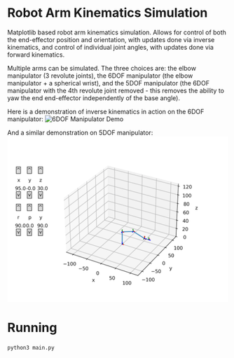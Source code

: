 # Robot Arm Kinematics Simulation

Matplotlib based robot arm kinematics simulation. Allows for control of both the end-effector position and orientation, with updates done via inverse kinematics, and control of individual joint angles, with updates done via forward kinematics.

Multiple arms can be simulated. The three choices are: the elbow manipulator (3 revolute joints), the 6DOF manipulator (the elbow manipulator + a spherical wrist), and the 5DOF manipulator (the 6DOF manipulator with the 4th revolute joint removed - this removes the ability to yaw the end end-effector independently of the base angle).

Here is a demonstration of inverse kinematics in action on the 6DOF manipulator:
![6DOF Manipulator Demo](6DOF_manipulator_sim.gif)

And a similar demonstration on 5DOF manipulator:
![5DOF Manipulator Demo](5DOF_manipulator_sim.gif)

# Running

`python3 main.py`
